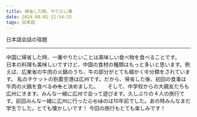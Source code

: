 ```yaml
---
title: 帰省した時、やりたい事
date: 2024-08-01 22:54:15
tags: 日本語
---
```

日本語会話の宿題
***
中国に帰省した時、一番やりたいことは美味しい食べ物を食べることです。　　
日本の料理も美味しいですけど、中国の食材の種類はもっと多いと思います。例えば、広東省の牛肉の火鍋のうち、牛の部分がとても細かく~~て~~分類をされています。
私のチケットの到着空港は広州です。だから、帰省した後、初回の食事は牛肉の火鍋を食べる~~のを~~と決めました。　　
そして、中学校からの大親友たちも広州にきます。みんな一緒に広州で会って遊びます。久しぶりの４人の旅行です。前回みんな一緒に広州に行った~~ことは~~のは10年前でした。あの時みんなまだ学生でした。とても懐かしいです！
今回の旅行もとても楽しみです！
